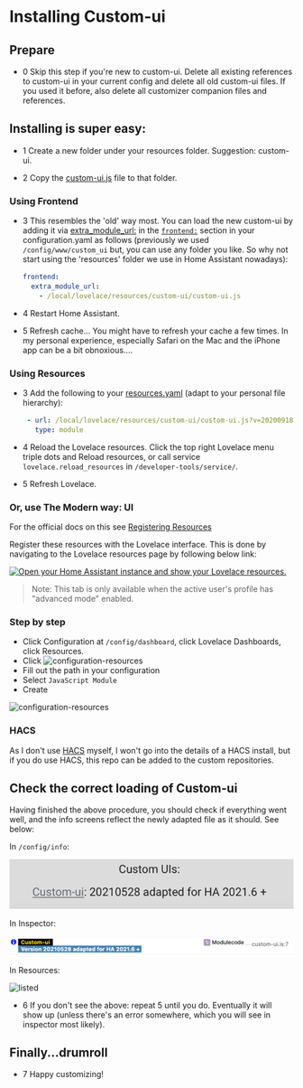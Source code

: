 # Installing Custom-ui

## Prepare

* 0 Skip this step if you're new to custom-ui.
Delete all existing references to custom-ui in your current config and delete all old custom-ui files. If you used it before, also delete all customizer companion files and references.

## Installing is super easy:

* 1 Create a new folder under your resources folder. Suggestion: custom-ui.

* 2 Copy the [custom-ui.js](https://github.com/Mariusthvdb/custom-ui/blob/master/custom-ui.js) file to that folder.

### Using Frontend
* 3 This resembles the 'old' way most. You can load the new custom-ui by adding it via [extra_module_url:](https://www.home-assistant.io/integrations/frontend/#extra_module_url) in the [`frontend:`](https://www.home-assistant.io/integrations/frontend/) section in your configuration.yaml as follows (previously we used `/config/www/custom_ui` but, you can use any folder you like. So why not start using the 'resources' folder we use in Home Assistant nowadays):

   ```yaml
   frontend:
     extra_module_url:
       - /local/lovelace/resources/custom-ui/custom-ui.js
   ```

* 4 Restart Home Assistant.

* 5 Refresh cache...
You might have to refresh your cache a few times. In my personal experience, especially Safari on the Mac and the iPhone app can be a bit obnoxious....

### Using Resources
* 3 Add the following to your [resources.yaml](https://www.home-assistant.io/lovelace/dashboards-and-views/#resources) (adapt to your personal file hierarchy):

  ```yaml
   - url: /local/lovelace/resources/custom-ui/custom-ui.js?v=20200918 #change this v-number on each update
     type: module
  ```
* 4 Reload the Lovelace resources.
Click the top right Lovelace menu triple dots and Reload resources, or call service `lovelace.reload_resources` in `/developer-tools/service/`.

* 5 Refresh Lovelace. 

### Or, use The Modern way: UI
For the official docs on this see [Registering Resources](https://developers.home-assistant.io/docs/frontend/custom-ui/registering-resources)

Register these resources with the Lovelace interface. This is done by navigating to the Lovelace resources page by following below link:

[![Open your Home Assistant instance and show your Lovelace resources.](https://my.home-assistant.io/badges/lovelace_resources.svg)](https://my.home-assistant.io/redirect/lovelace_resources/)

> Note: This tab is only available when the active user's profile has "advanced mode" enabled.

### Step by step
- Click Configuration at `/config/dashboard`, click Lovelace Dashboards, click Resources.
- Click
![configuration-resources](https://github.com/Mariusthvdb/custom-ui/blob/master/add.png)
- Fill out the path in your configuration
- Select `JavaScript Module`
- Create

![configuration-resources](https://github.com/Mariusthvdb/custom-ui/blob/master/configuration-resources.png)

### HACS
As I don't use [HACS](https://hacs.xyz) myself, I won't go into the details of a HACS install, but if you do use HACS, this repo can be added to the custom repositories.

## Check the correct loading of Custom-ui
Having finished the above procedure, you should check if everything went well, and the info screens reflect the newly adapted file as it should. See below:

In `/config/info`:

![info](https://github.com/Mariusthvdb/custom-ui/blob/master/info.png)

In Inspector:

![inspector](https://github.com/Mariusthvdb/custom-ui/blob/master/module-in-inspector.png)

In Resources:

![listed](https://github.com/Mariusthvdb/custom-ui/blob/master/listed-resources.png)

* 6 If you don't see the above: repeat 5 until you do. Eventually it will show up (unless there's an error somewhere, which you will see in inspector most likely).

## Finally...drumroll
* 7 Happy customizing!

